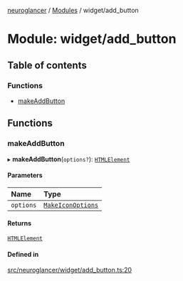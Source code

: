 [neuroglancer](../README.md) / [Modules](../modules.md) / widget/add\_button

# Module: widget/add\_button

## Table of contents

### Functions

- [makeAddButton](widget_add_button.md#makeaddbutton)

## Functions

### makeAddButton

▸ **makeAddButton**(`options?`): [`HTMLElement`](annotation_annotation_layer_state._internal_.md#htmlelement)

#### Parameters

| Name | Type |
| :------ | :------ |
| `options` | [`MakeIconOptions`](../interfaces/widget_icon.MakeIconOptions.md) |

#### Returns

[`HTMLElement`](annotation_annotation_layer_state._internal_.md#htmlelement)

#### Defined in

[src/neuroglancer/widget/add_button.ts:20](https://github.com/ActiveBrainAtlas2/neuroglancer/blob/1beb5d34/src/neuroglancer/widget/add_button.ts#L20)
